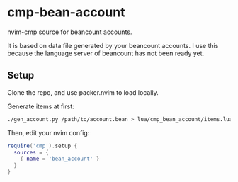 # cmp-bean-account

nvim-cmp source for beancount accounts.

It is based on data file generated by your beancount accounts.
I use this because the language server of beancount has not been ready yet.

## Setup

Clone the repo, and use packer.nvim to load locally.

Generate items at first:

```bash
./gen_account.py /path/to/account.bean > lua/cmp_bean_account/items.lua
```

Then, edit your nvim config:

```lua
require('cmp').setup {
  sources = {
    { name = 'bean_account' }
  }
}
```
